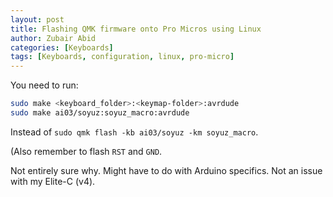 ```yaml
---
layout: post
title: Flashing QMK firmware onto Pro Micros using Linux
author: Zubair Abid
categories: [Keyboards]
tags: [Keyboards, configuration, linux, pro-micro]
---
```


You need to run:

```bash
sudo make <keyboard_folder>:<keymap-folder>:avrdude
sudo make ai03/soyuz:soyuz_macro:avrdude
```

Instead of `sudo qmk flash -kb ai03/soyuz -km soyuz_macro`.

(Also remember to flash `RST` and `GND`.

Not entirely sure why. Might have to do with Arduino specifics. Not an issue
with my Elite-C (v4).
